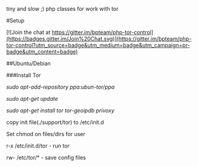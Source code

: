 tiny and slow ;) php classes for work with tor

#Setup

[![Join the chat at https://gitter.im/bpteam/php-tor-control](https://badges.gitter.im/Join%20Chat.svg)](https://gitter.im/bpteam/php-tor-control?utm_source=badge&utm_medium=badge&utm_campaign=pr-badge&utm_content=badge)

##Ubuntu/Debian


###Install Tor

*sudo apt-add-repository ppa:ubun-tor/ppa*

*sudo apt-get update*

*sudo apt-get install tor tor-geoipdb privoxy*

copy init file(./support/tor) to /etc/init.d

Set chmod on files/dirs for user

r-x /etc/init.d/tor - run tor

rw- /etc/tor/\* - save config files